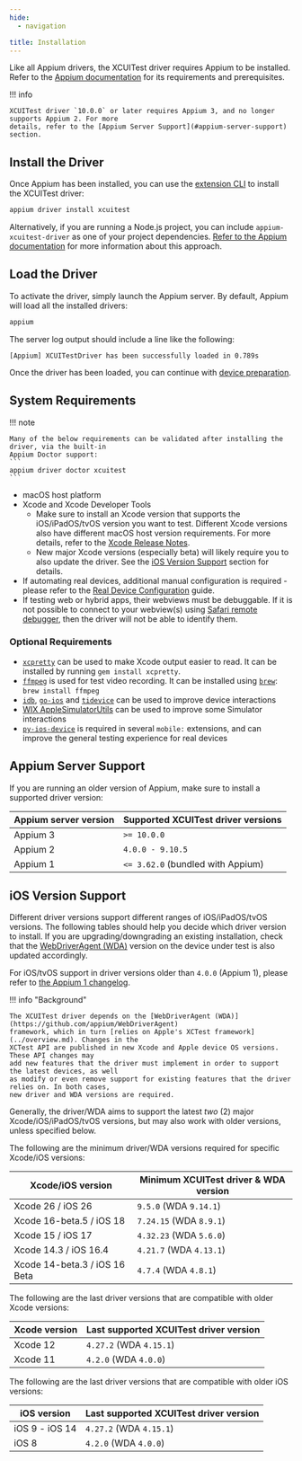 ```yaml
---
hide:
  - navigation

title: Installation
---
```


Like all Appium drivers, the XCUITest driver requires Appium to be installed. Refer to the
[Appium documentation](https://appium.io/docs/en/latest/quickstart/install/) for its requirements
and prerequisites.

!!! info

    XCUITest driver `10.0.0` or later requires Appium 3, and no longer supports Appium 2. For more
    details, refer to the [Appium Server Support](#appium-server-support) section.

## Install the Driver

Once Appium has been installed, you can use the [extension CLI](https://appium.io/docs/en/latest/cli/extensions/)
to install the XCUITest driver:

```bash
appium driver install xcuitest
```

Alternatively, if you are running a Node.js project, you can include `appium-xcuitest-driver` as
one of your project dependencies. [Refer to the Appium documentation](https://appium.io/docs/en/latest/guides/managing-exts/#do-it-yourself-with-npm)
for more information about this approach.

## Load the Driver

To activate the driver, simply launch the Appium server. By default, Appium will load all the
installed drivers:

```bash
appium
```

The server log output should include a line like the following:

```
[Appium] XCUITestDriver has been successfully loaded in 0.789s
```

Once the driver has been loaded, you can continue with [device preparation](../preparation/index.md).

## System Requirements

!!! note

    Many of the below requirements can be validated after installing the driver, via the built-in
    Appium Doctor support:
    ```
    appium driver doctor xcuitest
    ```

- macOS host platform
- Xcode and Xcode Developer Tools
    - Make sure to install an Xcode version that supports the iOS/iPadOS/tvOS version you want to test.
      Different Xcode versions also have different macOS host version requirements. For more details,
      refer to the [Xcode Release Notes](https://developer.apple.com/documentation/xcode-release-notes/).
    - New major Xcode versions (especially beta) will likely require you to also update the driver. See the
      [iOS Version Support](#ios-version-support) section for details.
- If automating real devices, additional manual configuration is required - please refer to the
  [Real Device Configuration](../preparation/real-device-config.md) guide.
- If testing web or hybrid apps, their webviews must be debuggable. If it is not possible to connect to your
  webview(s) using [Safari remote debugger](https://appletoolbox.com/use-web-inspector-debug-mobile-safari/),
  then the driver will not be able to identify them.

### Optional Requirements

- [`xcpretty`](https://github.com/supermarin/xcpretty) can be used to make Xcode output easier to
  read. It can be installed by running `gem install xcpretty`.
- [`ffmpeg`](https://ffmpeg.org/) is used for test video recording. It can be installed using
  [`brew`](https://brew.sh/): `brew install ffmpeg`
- [`idb`](https://github.com/facebook/idb), [`go-ios`](https://github.com/danielpaulus/go-ios) and
  [`tidevice`](https://github.com/alibaba/taobao-iphone-device) can be used to improve device interactions
- [WIX AppleSimulatorUtils](https://github.com/wix/AppleSimulatorUtils) can be used to improve some
  Simulator interactions
- [`py-ios-device`](https://github.com/YueChen-C/py-ios-device) is required in several `mobile:`
  extensions, and can improve the general testing experience for real devices

## Appium Server Support

If you are running an older version of Appium, make sure to install a supported driver version:

| Appium server version | Supported XCUITest driver versions |
| --- | --- |
| Appium 3 | `>= 10.0.0` |
| Appium 2 | `4.0.0 - 9.10.5` |
| Appium 1 | `<= 3.62.0` (bundled with Appium) |

## iOS Version Support

Different driver versions support different ranges of iOS/iPadOS/tvOS versions. The following tables
should help you decide which driver version to install. If you are upgrading/downgrading an
existing installation, check that the [WebDriverAgent (WDA)](https://github.com/appium/WebDriverAgent)
version on the device under test is also updated accordingly.

For iOS/tvOS support in driver versions older than `4.0.0` (Appium 1), please refer to
[the Appium 1 changelog](https://github.com/appium/appium/blob/1.x/CHANGELOG.md).

!!! info "Background"

    The XCUITest driver depends on the [WebDriverAgent (WDA)](https://github.com/appium/WebDriverAgent)
    framework, which in turn [relies on Apple's XCTest framework](../overview.md). Changes in the
    XCTest API are published in new Xcode and Apple device OS versions. These API changes may
    add new features that the driver must implement in order to support the latest devices, as well
    as modify or even remove support for existing features that the driver relies on. In both cases,
    new driver and WDA versions are required.

Generally, the driver/WDA aims to support the latest _two_ (2) major Xcode/iOS/iPadOS/tvOS versions,
but may also work with older versions, unless specified below.

The following are the minimum driver/WDA versions required for specific Xcode/iOS versions:

| Xcode/iOS version | Minimum XCUITest driver & WDA version |
| --- | --- |
| Xcode 26 / iOS 26 | `9.5.0` (WDA `9.14.1`) |
| Xcode 16-beta.5 / iOS 18 | `7.24.15` (WDA `8.9.1`) |
| Xcode 15 / iOS 17 | `4.32.23` (WDA `5.6.0`) |
| Xcode 14.3 / iOS 16.4 | `4.21.7` (WDA `4.13.1`) |
| Xcode 14-beta.3 / iOS 16 Beta | `4.7.4` (WDA `4.8.1`) |

The following are the last driver versions that are compatible with older Xcode versions:

| Xcode version | Last supported XCUITest driver version |
| --- | --- |
| Xcode 12 | `4.27.2` (WDA `4.15.1`) |
| Xcode 11 | `4.2.0` (WDA `4.0.0`) |

The following are the last driver versions that are compatible with older iOS versions:

| iOS version | Last supported XCUITest driver version |
| --- | --- |
| iOS 9 - iOS 14 | `4.27.2` (WDA `4.15.1`) |
| iOS 8 | `4.2.0` (WDA `4.0.0`) |
